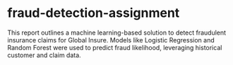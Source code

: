 # fraud-detection-assignment
This report outlines a machine learning-based solution to detect fraudulent insurance claims for Global Insure. Models like Logistic Regression and Random Forest were used to predict fraud likelihood, leveraging historical customer and claim data. 
